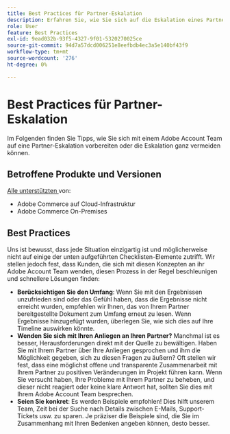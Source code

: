 ```yaml
---
title: Best Practices für Partner-Eskalation
description: Erfahren Sie, wie Sie sich auf die Eskalation eines Partnerproblems mit einem Adobe Adobe-Accountteam vorbereiten oder eine Eskalation vermeiden können.
role: User
feature: Best Practices
exl-id: 9ead032b-93f5-4327-9f01-5320270025ce
source-git-commit: 94d7a57dcd006251e8eefbdb4ec3a5e140bf43f9
workflow-type: tm+mt
source-wordcount: '276'
ht-degree: 0%

---
```


# Best Practices für Partner-Eskalation

Im Folgenden finden Sie Tipps, wie Sie sich mit einem Adobe Account Team auf eine Partner-Eskalation vorbereiten oder die Eskalation ganz vermeiden können.

## Betroffene Produkte und Versionen

[Alle unterstützten ](../../../release/versions.md) von:

* Adobe Commerce auf Cloud-Infrastruktur
* Adobe Commerce On-Premises

## Best Practices

Uns ist bewusst, dass jede Situation einzigartig ist und möglicherweise nicht auf einige der unten aufgeführten Checklisten-Elemente zutrifft. Wir stellen jedoch fest, dass Kunden, die sich mit diesen Konzepten an ihr Adobe Account Team wenden, diesen Prozess in der Regel beschleunigen und schnellere Lösungen finden:

* **Berücksichtigen Sie den Umfang**: Wenn Sie mit den Ergebnissen unzufrieden sind oder das Gefühl haben, dass die Ergebnisse nicht erreicht wurden, empfehlen wir Ihnen, das von Ihrem Partner bereitgestellte Dokument zum Umfang erneut zu lesen. Wenn Ergebnisse hinzugefügt wurden, überlegen Sie, wie sich dies auf Ihre Timeline auswirken könnte.
* **Wenden Sie sich mit Ihren Anliegen an Ihren Partner?** Manchmal ist es besser, Herausforderungen direkt mit der Quelle zu bewältigen. Haben Sie mit Ihrem Partner über Ihre Anliegen gesprochen und ihm die Möglichkeit gegeben, sich zu diesen Fragen zu äußern? Oft stellen wir fest, dass eine möglichst offene und transparente Zusammenarbeit mit Ihrem Partner zu positiven Veränderungen im Projekt führen kann. Wenn Sie versucht haben, Ihre Probleme mit Ihrem Partner zu beheben, und dieser nicht reagiert oder keine klare Antwort hat, sollten Sie dies mit Ihrem Adobe Account Team besprechen.
* **Seien Sie konkret**: Es werden Beispiele empfohlen! Dies hilft unserem Team, Zeit bei der Suche nach Details zwischen E-Mails, Support-Tickets usw. zu sparen. Je präziser die Beispiele sind, die Sie im Zusammenhang mit Ihren Bedenken angeben können, desto besser.
